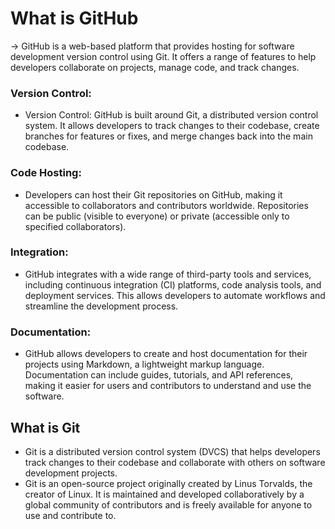 # What is GitHub
-> GitHub is a web-based platform that provides hosting for software development version control using Git. It offers a range of features to help developers collaborate on projects, manage code, and track changes.

 ### Version Control:
 - Version Control: GitHub is built around Git, a distributed version control system. It allows developers to track changes to their codebase, create branches for features or fixes, and merge changes back into the main codebase.
   
 ### Code Hosting:
 - Developers can host their Git repositories on GitHub, making it accessible to collaborators and contributors worldwide. Repositories can be public (visible to everyone) or private (accessible only to specified collaborators).
  
 ### Integration:
 - GitHub integrates with a wide range of third-party tools and services, including continuous integration (CI) platforms, code analysis tools, and deployment services. This allows developers to automate workflows and streamline the development process.

 ### Documentation:
 - GitHub allows developers to create and host documentation for their projects using Markdown, a lightweight markup language. Documentation can include guides, tutorials, and API references, making it easier for users and contributors to understand and use the software.


## What is Git
- Git is a distributed version control system (DVCS) that helps developers track changes to their codebase and collaborate with others on software development projects.
-  Git is an open-source project originally created by Linus Torvalds, the creator of Linux. It is maintained and developed collaboratively by a global community of contributors and is freely available for anyone to use and contribute to.

 
 

